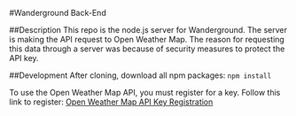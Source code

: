 #Wanderground Back-End

##Description
This repo is the node.js server for Wanderground. The server is making the API request to Open Weather Map. The reason for requesting this data through a server was because of security measures to protect the API key.

##Development
After cloning, download all npm packages:
`npm install`

To use the Open Weather Map API, you must register for a key. Follow this link to register: [Open Weather Map API Key Registration](http://openweathermap.org/appid)
